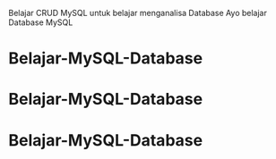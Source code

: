 Belajar CRUD MySQL untuk belajar menganalisa Database
Ayo belajar Database MySQL
# Belajar-MySQL-Database
# Belajar-MySQL-Database
# Belajar-MySQL-Database
